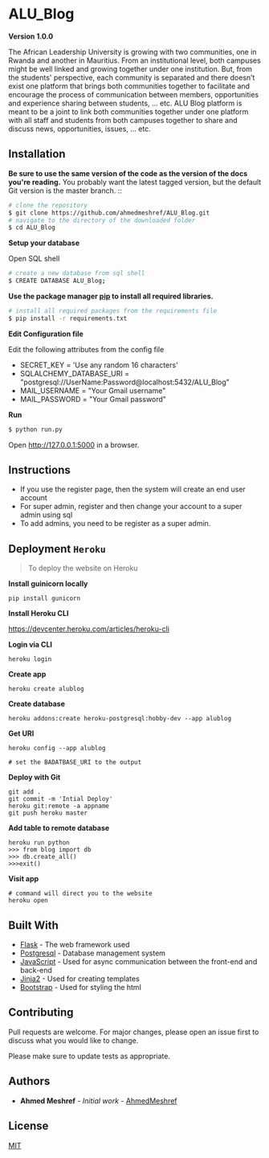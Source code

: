 # ALU_Blog
__Version 1.0.0__

The African Leadership University is growing with two communities, one in Rwanda and another in Mauritius. 
From an institutional level, both campuses might be well linked and growing together under one institution. 
But, from the students' perspective, each community is separated and there doesn’t exist one platform that 
brings both communities together to facilitate and encourage the process of communication between members, 
opportunities and experience sharing between students, … etc. ALU Blog platform is meant to be a joint to 
link both communities together under one platform with all staff and students from both campuses together
 to share and discuss news, opportunities, issues, … etc.

## Installation
**Be sure to use the same version of the code as the version of the docs you're reading.** 
You probably want the latest tagged version, but the default Git version is the master branch. ::

```bash
# clone the repository
$ git clone https://github.com/ahmedmeshref/ALU_Blog.git 
# navigate to the directory of the downloaded folder
$ cd ALU_Blog
```

**Setup your database**

Open SQL shell
```bash
# create a new database from sql shell
$ CREATE DATABASE ALU_Blog;
```

 

**Use the package manager [pip](https://pip.pypa.io/en/stable/) to install all required libraries.**

```bash
# install all required packages from the requirements file
$ pip install -r requirements.txt
```
**Edit Configuration file**

Edit the following attributes from the config file

- SECRET_KEY = 'Use any random 16 characters'
- SQLALCHEMY_DATABASE_URI = "postgresql://UserName:Password@localhost:5432/ALU_Blog"
- MAIL_USERNAME = "Your Gmail username"
- MAIL_PASSWORD = "Your Gmail password"


**Run**
```bash
$ python run.py
```
Open http://127.0.0.1:5000 in a browser.


## Instructions
- If you use the register page, then the system will create an end 
user account
- For super admin, register and then change your account to a super admin
using sql 
- To add admins, you need to be register as a super admin.

## Deployment ``Heroku``

> To deploy the website on Heroku 

__Install guinicorn locally__
```
pip install gunicorn
```
__Install Heroku CLI__

https://devcenter.heroku.com/articles/heroku-cli

__Login via CLI__
```
heroku login
```

__Create app__
```
heroku create alublog
```

__Create database__
```
heroku addons:create heroku-postgresql:hobby-dev --app alublog
```

__Get URI__
```
heroku config --app alublog

# set the BADATBASE_URI to the output 
```

__Deploy with Git__
```
git add . 
git commit -m 'Intial Deploy'
heroku git:remote -a appname
git push heroku master
```

__Add table to remote database__
```
heroku run python
>>> from blog import db
>>> db.create_all()
>>>exit()
```

__Visit app__
```
# command will direct you to the website
heroku open
```

## Built With

* [Flask](https://flask.palletsprojects.com/en/1.1.x/) - The web framework used
* [Postgresql](https://www.postgresql.org/) - Database management system
* [JavaScript](https://devdocs.io/javascript/) - Used for async communication between the front-end and back-end
* [Jinja2](https://jinja.palletsprojects.com/en/2.11.x/) - Used for creating templates 
* [Bootstrap](https://getbootstrap.com/) - Used for styling the html 


## Contributing
Pull requests are welcome. For major changes, please open an issue first to discuss what you would like to change.

Please make sure to update tests as appropriate.

## Authors
* **Ahmed Meshref** - *Initial work* - [AhmedMeshref](https://github.com/ahmedmeshref)

## License
[MIT](https://choosealicense.com/licenses/mit/)